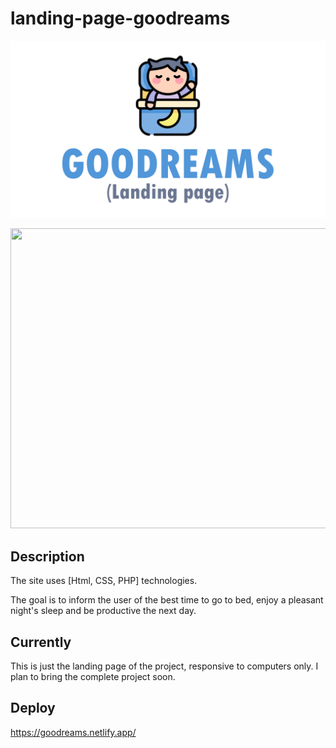 # landing-page-goodreams

<p align="center">
  <img width="600" src="assets/to_readme/splashtogithub.png"
</p>

<p align="center">
  <img width="800" height="480" src="assets/to_readme/goodreams_git_1.gif"
</p>

## Description
The site uses [Html, CSS, PHP] technologies.
  
The goal is to inform the user of the best time to go to bed, enjoy a pleasant night's sleep and be productive the next day.

## Currently
This is just the landing page of the project, responsive to computers only. I plan to bring the complete project soon.

## Deploy
https://goodreams.netlify.app/
